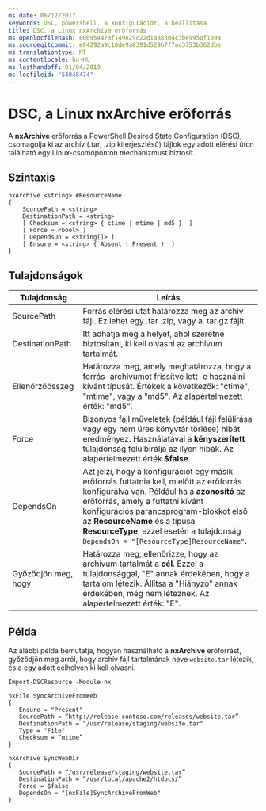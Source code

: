 ```yaml
---
ms.date: 06/12/2017
keywords: DSC, powershell, a konfigurációt, a beállítása
title: DSC, a Linux nxArchive erőforrás
ms.openlocfilehash: 800954478f149e29c22d1a88304c3be9950f109a
ms.sourcegitcommit: e04292a9c10de9a8391d529b7f7aa3753b362dbe
ms.translationtype: MT
ms.contentlocale: hu-HU
ms.lasthandoff: 01/04/2019
ms.locfileid: "54048474"
---
```

# <a name="dsc-for-linux-nxarchive-resource"></a>DSC, a Linux nxArchive erőforrás

A **nxArchive** erőforrás a PowerShell Desired State Configuration (DSC), csomagolja ki az archív (.tar, .zip kiterjesztésű) fájlok egy adott elérési úton található egy Linux-csomóponton mechanizmust biztosít.

## <a name="syntax"></a>Szintaxis

```
nxArchive <string> #ResourceName
{
    SourcePath = <string>
    DestinationPath = <string>
    [ Checksum = <string> { ctime | mtime | md5 }  ]
    [ Force = <bool> ]
    [ DependsOn = <string[]> ]
    [ Ensure = <string> { Absent | Present }  ]
}
```

## <a name="properties"></a>Tulajdonságok

|  Tulajdonság |  Leírás |
|---|---|
| SourcePath| Forrás elérési utat határozza meg az archív fájl. Ez lehet egy .tar .zip, vagy a. tar.gz fájlt. |
| DestinationPath| Itt adhatja meg a helyet, ahol szeretne biztosítani, ki kell olvasni az archívum tartalmát.|
| Ellenőrzőösszeg| Határozza meg, amely meghatározza, hogy a forrás-archívumot frissítve lett-e használni kívánt típusát. Értékek a következők: "ctime", "mtime", vagy a "md5". Az alapértelmezett érték: "md5".|
| Force| Bizonyos fájl műveletek (például fájl felülírása vagy egy nem üres könyvtár törlése) hibát eredményez. Használatával a **kényszerített** tulajdonság felülbírálja az ilyen hibák. Az alapértelmezett érték **$false**.|
| DependsOn | Azt jelzi, hogy a konfigurációt egy másik erőforrás futtatnia kell, mielőtt az erőforrás konfigurálva van. Például ha a **azonosító** az erőforrás, amely a futtatni kívánt konfigurációs parancsprogram-blokkot első az **ResourceName** és a típusa **ResourceType**, ezzel esetén a tulajdonság `DependsOn = "[ResourceType]ResourceName"`.|
| Győződjön meg, hogy| Határozza meg, ellenőrizze, hogy az archívum tartalmát a **cél**. Ezzel a tulajdonsággal, "E" annak érdekében, hogy a tartalom létezik. Állítsa a "Hiányzó" annak érdekében, még nem léteznek. Az alapértelmezett érték: "E".|

## <a name="example"></a>Példa

Az alábbi példa bemutatja, hogyan használható a **nxArchive** erőforrást, győződjön meg arról, hogy archív fájl tartalmának neve `website.tar` létezik, és a egy adott célhelyen ki kell olvasni.

```
Import-DSCResource -Module nx

nxFile SyncArchiveFromWeb
{
   Ensure = "Present"
   SourcePath = “http://release.contoso.com/releases/website.tar”
   DestinationPath = "/usr/release/staging/website.tar"
   Type = "File"
   Checksum = “mtime”
}

nxArchive SyncWebDir
{
   SourcePath = “/usr/release/staging/website.tar”
   DestinationPath = “/usr/local/apache2/htdocs/”
   Force = $false
   DependsOn = "[nxFile]SyncArchiveFromWeb"
}
```